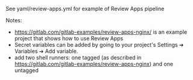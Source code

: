 See yaml/review-apps.yml for example of Review Apps pipeline

Notes:

- https://gitlab.com/gitlab-examples/review-apps-nginx/ is an example project that shows how to use Review Apps
- Secret variables can be added by going to your project's Settings ➔ Variables ➔ Add variable.
- add two shell runners: one tagged (as described in https://gitlab.com/gitlab-examples/review-apps-nginx) and one untagged

